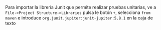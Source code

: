 Para importar la librería Junit que permite realizar pruebas unitarias, ve a `File->Project Structure->Libraries` pulsa le botón `+`, selecciona `from maven` e introduce `org.junit.jupiter:junit-jupiter:5.8.1` en la caja de texto
